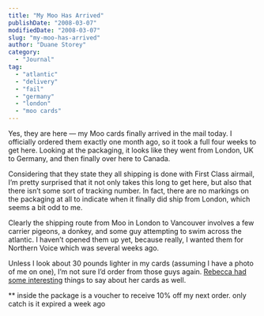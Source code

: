 ```yaml
---
title: "My Moo Has Arrived"
publishDate: "2008-03-07"
modifiedDate: "2008-03-07"
slug: "my-moo-has-arrived"
author: "Duane Storey"
category:
  - "Journal"
tag:
  - "atlantic"
  - "delivery"
  - "fail"
  - "germany"
  - "london"
  - "moo cards"
---
```


Yes, they are here — my Moo cards finally arrived in the mail today. I officially ordered them exactly one month ago, so it took a full four weeks to get here. Looking at the packaging, it looks like they went from London, UK to Germany, and then finally over here to Canada.

Considering that they state they all shipping is done with First Class airmail, I’m pretty surprised that it not only takes this long to get here, but also that there isn’t some sort of tracking number. In fact, there are no markings on the packaging at all to indicate when it finally did ship from London, which seems a bit odd to me.

Clearly the shipping route from Moo in London to Vancouver involves a few carrier pigeons, a donkey, and some guy attempting to swim across the atlantic. I haven’t opened them up yet, because really, I wanted them for Northern Voice which was several weeks ago.

Unless I look about 30 pounds lighter in my cards (assuming I have a photo of me on one), I’m not sure I’d order from those guys again. [Rebecca had some interesting](http://www.miss604.com/2008/03/moo-ftl.html) things to say about her cards as well.

\*\* inside the package is a voucher to receive 10% off my next order. only catch is it expired a week ago